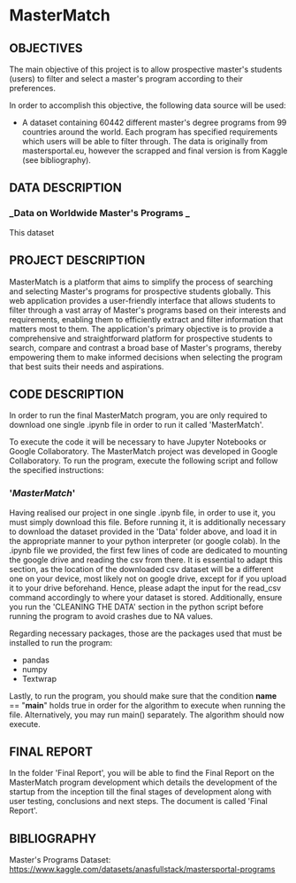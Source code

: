 # MasterMatch

## OBJECTIVES

The main objective of this project is to allow prospective master's students (users) to filter and select a master's program according to their preferences. 

In order to accomplish this objective, the following data source will be used:
- A dataset containing 60442 different master's degree programs from 99 countries around the world. Each program has specified requirements which users will be able to filter through.  The data is originally from mastersportal.eu, however the scrapped and final version is from Kaggle (see bibliography).  

## DATA DESCRIPTION

### _Data on Worldwide Master's Programs _

This dataset 



## PROJECT DESCRIPTION

MasterMatch is a platform that aims to simplify the process of searching and selecting Master's programs for prospective students globally. This web application provides a user-friendly interface that allows students to filter through a vast array of Master's programs based on their interests and requirements, enabling them to efficiently extract and filter information that matters most to them.
The application's primary objective is to provide a comprehensive and straightforward platform for prospective students to search, compare and contrast a broad base of Master's programs, thereby empowering them to make informed decisions when selecting the program that best suits their needs and aspirations.

## CODE DESCRIPTION 

In order to run the final MasterMatch program, you are only required to download one single .ipynb file in order to run it called 'MasterMatch'. 

To execute the code it will be necessary to have Jupyter Notebooks or Google Collaboratory. The MasterMatch project was developed in Google Collaboratory. To run the program, execute the following script and follow the specified instructions: 

### '_MasterMatch_'

Having realised our project in one single .ipynb file, in  order to use it, you must simply download this file. Before running it, it is additionally necessary to download the dataset provided in the 'Data' folder above, and load it in the appropriate manner to your python interpreter (or google colab). In the .ipynb file we provided, the first few lines of code are dedicated to mounting the google drive and reading the csv from there. It is essential to adapt this section, as the location of the downloaded csv dataset will be a different one on your device, most likely not on google drive, except for if you upload it to your drive beforehand. Hence, please adapt the input for the read_csv command accordingly to where your dataset is stored. Additionally, ensure you run the 'CLEANING THE DATA' section in the python script before running the program to avoid crashes due to NA values. 

Regarding necessary packages, those are the packages used that must be installed to run the program:
- pandas
- numpy 
- Textwrap

Lastly, to run the program, you should make sure that the condition __name__ == "__main__" holds true in order for the algorithm to execute when running the file. Alternatively, you may run main() separately. The algorithm should now execute. 

## FINAL REPORT

In the folder 'Final Report', you will be able to find the Final Report on the MasterMatch program development which details the development of the startup from the inception till the final stages of development along with user testing, conclusions and next steps. The document is called 'Final Report'.


## BIBLIOGRAPHY

Master's Programs Dataset: https://www.kaggle.com/datasets/anasfullstack/mastersportal-programs






